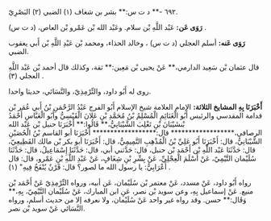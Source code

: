 ٦٩٢ -** د ت س:** بشر بن شغاف (١) الضبي (٢) البَصْرِيّ.

**رَوَى عَن:** عَبْد اللَّهِ بْن سلام. وعَبْد الله بْن عَمْرو بْن العاص، (د ت س) .

**رَوَى عَنه:** أسلم العجلي (د ت س) ، وخالد الحذاء، ومحمد بْن عَبْدِ اللَّهِ بْن أَبي يعقوب الضبي.

قال عثمان بْن سَعِيد الدارمي،** عَنْ يحيى بْن مَعِين:** ثقة، وكذلك قال أحمد بْن عَبْد اللَّهِ العجلي (٣) .

روى له أَبُو داود، والتِّرْمِذِيّ، والنَّسَائي، حديثا واحدا.

**أَخْبَرَنَا بِهِ المشايخ الثلاثة:** الإمام العلامة شيخ الإسلام أَبُو الفرج عَبْدُ الرَّحْمَنِ بْنُ أَبي عُمَر بْن قدامة المقدسي والرئيس أَبُو الْغَنَائِمِ الْمُسْلِمُ بْنُ مُحَمَّدِ بْنِ عَلانَ الْقَيْسِيُّ وأَبُو الْعَبَّاسِ أَحْمَدُ بْنشَيْبَانَ بْنِ تَغْلِبَ الشَّيْبَانِيُّ،** قَالُوا:** أَخْبَرَنَا حنبل بْن عَبْد الله الرصافي،****************** قال:****************** أَخْبَرَنَا أبو القاسم بْنُ الْحُصَيْنِ الشَّيْبَانِيُّ، قال: أَخْبَرَنَا أَبُو عَلِيِّ بْنُ الْمُذْهِبِ التَّمِيمِيُّ، قال: أَخْبَرَنَا أبو بكر بْن مالك القَطِيعِيّ، قال: حَدَّثَنَا عَبْد اللَّهِ بْن أَحْمَد بْن حنبل، قال: حَدَّثني أبي، قال: حَدَّثَنَا إِسْمَاعِيلُ، قال: حَدَّثَنَا سُلَيْمان التَّيْمِيّ، عَنْ أَسْلَمَ الْعِجْلِيِّ، عَنْ بِشْرِ بْنِ شِغَافٍ، عَنْ عَبْدِ اللَّهِ بْنِ عَمْرو، قال: قال أَعْرَابِيٌّ: يا رسول الله ما لصور؟ قال: قَرْنٌ يُنْفَخُ فِيهِ" (١) .

رواه أَبُو داود، عَنْ مسدد، عَنْ معتمر بْن سُلَيْمان، عَن أبيه، ورواه التِّرْمِذِيّ عَنْ أَحْمَد بْن منيع. عَنْ إسماعيل بِهِ، وعن سويد بْن نصر، عَنِ ابن المبارك، عَنْ سُلَيْمان التَّيْمِيّ، بِهِ،** وَقَال:** حسن. وقد رواه غير واحد عَنْ سُلَيْمان، ولا نعرفه إلا من حديث أسلم، ورواه النَّسَائي عَنْ سويد بْن نصر.